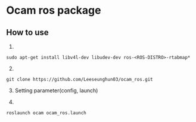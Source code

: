 # Ocam ros package

## How to use

1.

```
sudo apt-get install libv4l-dev libudev-dev ros-<ROS-DISTRO>-rtabmap*
```

2.

```
git clone https://github.com/Leeseunghun03/ocam_ros.git
```

3. Setting parameter(config, launch)

4.

```
roslaunch ocam ocam_ros.launch
```
